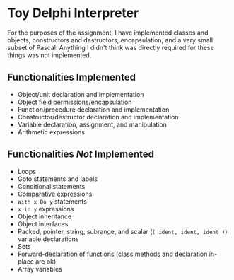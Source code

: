# Toy Delphi Interpreter
For the purposes of the assignment, I have implemented classes and objects, constructors and destructors, encapsulation, and a
very small subset of Pascal. Anything I didn't think was directly required for these things was not implemented.
## Functionalities Implemented
- Object/unit declaration and implementation
- Object field permissions/encapsulation
- Function/procedure declaration and implementation
- Constructor/destructor declaration and implementation
- Variable declaration, assignment, and manipulation
- Arithmetic expressions

## Functionalities *Not* Implemented
- Loops
- Goto statements and labels
- Conditional statements
- Comparative expressions
- `With x Do y` statements
- `x in y` expressions
- Object inheritance
- Object interfaces
- Packed, pointer, string, subrange, and scalar (`( ident, ident, ident )`) variable declarations
- Sets
- Forward-declaration of functions (class methods and declaration in-place are ok)
- Array variables